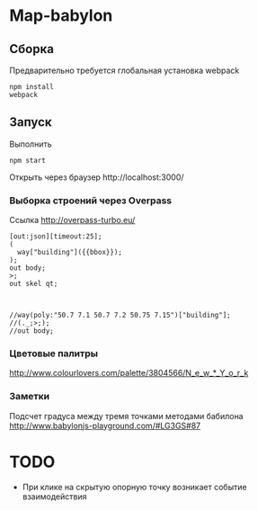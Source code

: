 # Map-babylon

## Сборка

Предварительно требуется глобальная установка webpack
```
npm install
webpack
```

## Запуск
Выполнить
```
npm start
```
Открыть через браузер http://localhost:3000/

### Выборка строений через Overpass

Ссылка http://overpass-turbo.eu/
```
[out:json][timeout:25];
(
  way["building"]({{bbox}});
);
out body;
>;
out skel qt;



//way(poly:"50.7 7.1 50.7 7.2 50.75 7.15")["building"];
//(._;>;);
//out body;
```

### Цветовые палитры

http://www.colourlovers.com/palette/3804566/N_e_w_*_Y_o_r_k

### Заметки

Подсчет градуса между тремя точками методами бабилона
http://www.babylonjs-playground.com/#LG3GS#87

# TODO

* При клике на скрытую опорную точку возникает событие взаимодействия
